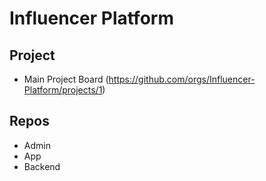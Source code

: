 # Influencer Platform

## Project
- Main Project Board (https://github.com/orgs/Influencer-Platform/projects/1)

## Repos
- Admin
- App
- Backend
